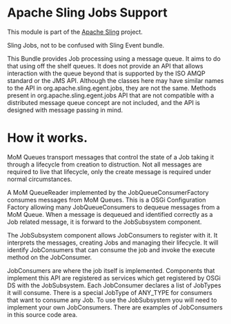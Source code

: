 # Apache Sling Jobs Support

This module is part of the [Apache Sling](https://sling.apache.org) project.

Sling Jobs, not to be confused with Sling Event bundle.

This Bundle provides Job processing using a message queue. It aims to do that using off the shelf queues. It does not 
provide an API that allows interaction with the queue beyond that is supported by the ISO AMQP standard or the JMS API. Although the 
classes here may have similar names to the API in org.apache.sling.egent.jobs, they are not the same. Methods present
in org.apache.sling.egent.jobs API that are not compatible with a distributed message queue concept are not included, and the 
API is designed with message passing in mind.


# How it works.

MoM Queues transport messages that control the state of a Job taking it through a lifecycle from creation to distruction. Not all messages
are required to live that lifecycle, only the create message is required under normal circumstances.

A MoM QueueReader implemented by the JobQueueConsumerFactory consumes messages from MoM Queues. This is a OSGi Configuration Factory
allowing many JobQueueConsumers to dequeue messages from a MoM Queue. When a message is dequeued and identified correctly as a 
Job related message, it is forward to the JobSubsystem component.
 
The JobSubsystem component allows JobConsumers to register with it. It interprets the messages, creating Jobs and managing their lifecycle.
It will identify JobConsumers that can consume the job and invoke the execute method on the JobConsumer.

JobConsumers are where the job itself is implemented. Components that implement this API are registered as services which get 
registered by OSGi DS with the JobSubsystem. Each JobConsumer declares a list of JobTypes it will consume. There is a special 
JobType of ANY_TYPE for consumers that want to consume any Job. To use the JobSubsystem you will need to implement your own 
JobConsumers. There are examples of JobConsumers in this source code area.
 
 